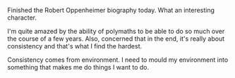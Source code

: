 
Finished the Robert Oppenheimer biography today. What an interesting character.

I'm quite amazed by the ability of polymaths to be able to do so much over the course of a few years.
Also, concerned that in the end, it's really about consistency and that's what I find the hardest.

Consistency comes from environment. I need to mould my environment into something that makes me do
things I want to do.
